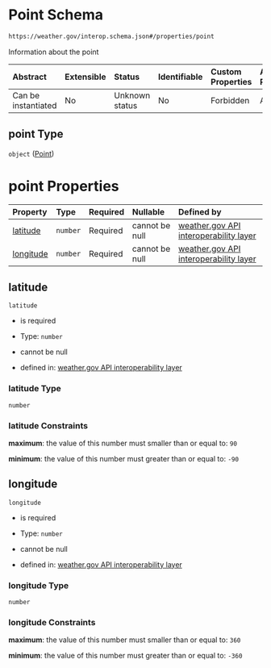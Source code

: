 # Point Schema

```txt
https://weather.gov/interop.schema.json#/properties/point
```

Information about the point

| Abstract            | Extensible | Status         | Identifiable | Custom Properties | Additional Properties | Access Restrictions | Defined In                                                                                                 |
| :------------------ | :--------- | :------------- | :----------- | :---------------- | :-------------------- | :------------------ | :--------------------------------------------------------------------------------------------------------- |
| Can be instantiated | No         | Unknown status | No           | Forbidden         | Allowed               | none                | [interop-layer.schema.json\*](../../../api-interop-layer/interop-layer.schema.json "open original schema") |

## point Type

`object` ([Point](interop-layer-properties-point.md))

# point Properties

| Property                | Type     | Required | Nullable       | Defined by                                                                                                                                                                        |
| :---------------------- | :------- | :------- | :------------- | :-------------------------------------------------------------------------------------------------------------------------------------------------------------------------------- |
| [latitude](#latitude)   | `number` | Required | cannot be null | [weather.gov API interoperability layer](interop-layer-properties-point-properties-latitude.md "https://weather.gov/interop.schema.json#/properties/point/properties/latitude")   |
| [longitude](#longitude) | `number` | Required | cannot be null | [weather.gov API interoperability layer](interop-layer-properties-point-properties-longitude.md "https://weather.gov/interop.schema.json#/properties/point/properties/longitude") |

## latitude



`latitude`

* is required

* Type: `number`

* cannot be null

* defined in: [weather.gov API interoperability layer](interop-layer-properties-point-properties-latitude.md "https://weather.gov/interop.schema.json#/properties/point/properties/latitude")

### latitude Type

`number`

### latitude Constraints

**maximum**: the value of this number must smaller than or equal to: `90`

**minimum**: the value of this number must greater than or equal to: `-90`

## longitude



`longitude`

* is required

* Type: `number`

* cannot be null

* defined in: [weather.gov API interoperability layer](interop-layer-properties-point-properties-longitude.md "https://weather.gov/interop.schema.json#/properties/point/properties/longitude")

### longitude Type

`number`

### longitude Constraints

**maximum**: the value of this number must smaller than or equal to: `360`

**minimum**: the value of this number must greater than or equal to: `-360`
